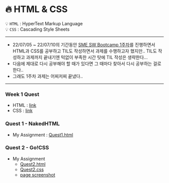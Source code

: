 # :fire: HTML & CSS

:bulb: `HTML` : HyperText Markup Language <br>
:bulb: `CSS` : Cascading Style Sheets

---

- 22/07/05 ~ 22/07/10의 기간동안 [SME SW Bootcamp 1주차](https://github.com/yongchoooon/sme-swbootcamp-hw-repository/tree/main/week-1-quest/yongchoooon)를 진행하면서 HTML과 CSS를 공부하고 TIL도 작성하면서 과제를 수행하고자 했지만.. TIL도 작성하고 과제까지 끝내기엔 턱없이 부족한 시간 탓에 TIL 작성은 생략한다... 
- 다음에 제대로 다시 공부해야 할 때가 있다면 그 때마다 찾아서 다시 공부하는 걸로 한다..
- 그래도 1주차 과제는 어찌저찌 끝냈다..
---
### Week 1 Quest
- HTML : [link](https://github.com/TEAMLAB-Lecture/web-development-curriculum/tree/main/Quest01)
- CSS : [link](https://github.com/TEAMLAB-Lecture/web-development-curriculum/tree/main/Quest02)

### Quest 1 - NakedHTML
- My Assignment : [Quest1.html](./yongchoooon/Quest1.html)
### Quest 2 - Go!CSS
- My Assignment
  - [Quest2.html](./yongchoooon/Quest2.html)
  - [Quest2.css](./yongchoooon/Quest2.css)
  - [page screenshot](./yongchoooon/yongchoooon_Quest2_screen.png)



